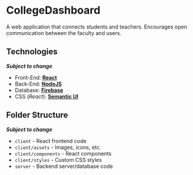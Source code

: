 # CollegeDashboard

A web application that connects students and teachers. Encourages open communication between the faculty and users.

## Technologies

_**Subject to change**_

- Front-End: [**React**](https://reactjs.org/)
- Back-End: [**NodeJS**](https://nodejs.org/en/)
- Database: [**Firebase**](https://firebase.google.com/)
- CSS (_React_): [**Semantic UI**](https://react.semantic-ui.com)

## Folder Structure

_**Subject to change**_

 - `client` - React frontend code
 - `client/assets` - Images, icons, etc.
 - `client/components` - React components
 - `client/styles` - Custom CSS styles
 - `server` - Backend server/database code
